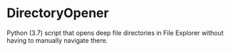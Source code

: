 # DirectoryOpener
Python (3.7) script that opens deep file directories in File Explorer without having to manually navigate there.
